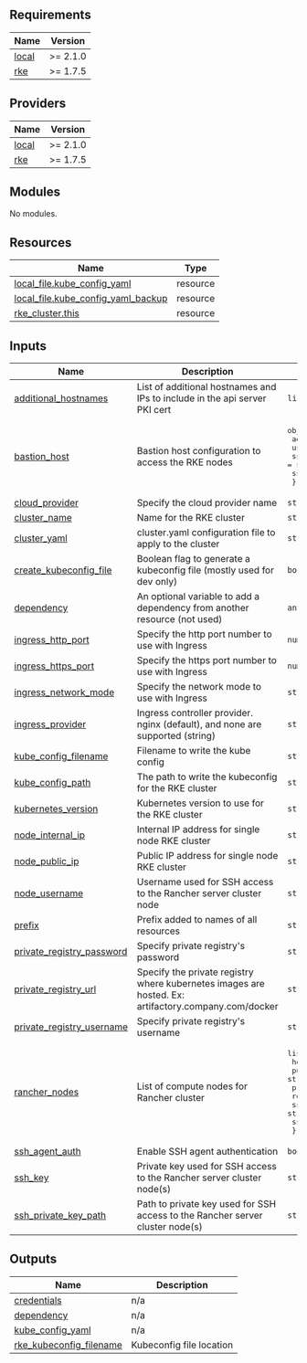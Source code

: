 ## Requirements

| Name | Version |
|------|---------|
| <a name="requirement_local"></a> [local](#requirement\_local) | >= 2.1.0 |
| <a name="requirement_rke"></a> [rke](#requirement\_rke) | >= 1.7.5 |

## Providers

| Name | Version |
|------|---------|
| <a name="provider_local"></a> [local](#provider\_local) | >= 2.1.0 |
| <a name="provider_rke"></a> [rke](#provider\_rke) | >= 1.7.5 |

## Modules

No modules.

## Resources

| Name | Type |
|------|------|
| [local_file.kube_config_yaml](https://registry.terraform.io/providers/hashicorp/local/latest/docs/resources/file) | resource |
| [local_file.kube_config_yaml_backup](https://registry.terraform.io/providers/hashicorp/local/latest/docs/resources/file) | resource |
| [rke_cluster.this](https://registry.terraform.io/providers/rancher/rke/latest/docs/resources/cluster) | resource |

## Inputs

| Name | Description | Type | Default | Required |
|------|-------------|------|---------|:--------:|
| <a name="input_additional_hostnames"></a> [additional\_hostnames](#input\_additional\_hostnames) | List of additional hostnames and IPs to include in the api server PKI cert | `list(string)` | `null` | no |
| <a name="input_bastion_host"></a> [bastion\_host](#input\_bastion\_host) | Bastion host configuration to access the RKE nodes | <pre>object({<br/>    address      = string<br/>    user         = string<br/>    ssh_key      = string<br/>    ssh_key_path = string<br/>  })</pre> | `null` | no |
| <a name="input_cloud_provider"></a> [cloud\_provider](#input\_cloud\_provider) | Specify the cloud provider name | `string` | `null` | no |
| <a name="input_cluster_name"></a> [cluster\_name](#input\_cluster\_name) | Name for the RKE cluster | `string` | `"rke-demo"` | no |
| <a name="input_cluster_yaml"></a> [cluster\_yaml](#input\_cluster\_yaml) | cluster.yaml configuration file to apply to the cluster | `string` | `null` | no |
| <a name="input_create_kubeconfig_file"></a> [create\_kubeconfig\_file](#input\_create\_kubeconfig\_file) | Boolean flag to generate a kubeconfig file (mostly used for dev only) | `bool` | `true` | no |
| <a name="input_dependency"></a> [dependency](#input\_dependency) | An optional variable to add a dependency from another resource (not used) | `any` | `null` | no |
| <a name="input_ingress_http_port"></a> [ingress\_http\_port](#input\_ingress\_http\_port) | Specify the http port number to use with Ingress | `number` | `80` | no |
| <a name="input_ingress_https_port"></a> [ingress\_https\_port](#input\_ingress\_https\_port) | Specify the https port number to use with Ingress | `number` | `443` | no |
| <a name="input_ingress_network_mode"></a> [ingress\_network\_mode](#input\_ingress\_network\_mode) | Specify the network mode to use with Ingress | `string` | `"hostPort"` | no |
| <a name="input_ingress_provider"></a> [ingress\_provider](#input\_ingress\_provider) | Ingress controller provider. nginx (default), and none are supported (string) | `string` | `"nginx"` | no |
| <a name="input_kube_config_filename"></a> [kube\_config\_filename](#input\_kube\_config\_filename) | Filename to write the kube config | `string` | `null` | no |
| <a name="input_kube_config_path"></a> [kube\_config\_path](#input\_kube\_config\_path) | The path to write the kubeconfig for the RKE cluster | `string` | `null` | no |
| <a name="input_kubernetes_version"></a> [kubernetes\_version](#input\_kubernetes\_version) | Kubernetes version to use for the RKE cluster | `string` | `null` | no |
| <a name="input_node_internal_ip"></a> [node\_internal\_ip](#input\_node\_internal\_ip) | Internal IP address for single node RKE cluster | `string` | `null` | no |
| <a name="input_node_public_ip"></a> [node\_public\_ip](#input\_node\_public\_ip) | Public IP address for single node RKE cluster | `string` | `null` | no |
| <a name="input_node_username"></a> [node\_username](#input\_node\_username) | Username used for SSH access to the Rancher server cluster node | `string` | `"ubuntu"` | no |
| <a name="input_prefix"></a> [prefix](#input\_prefix) | Prefix added to names of all resources | `string` | `null` | no |
| <a name="input_private_registry_password"></a> [private\_registry\_password](#input\_private\_registry\_password) | Specify private registry's password | `string` | `null` | no |
| <a name="input_private_registry_url"></a> [private\_registry\_url](#input\_private\_registry\_url) | Specify the private registry where kubernetes images are hosted. Ex: artifactory.company.com/docker | `string` | `null` | no |
| <a name="input_private_registry_username"></a> [private\_registry\_username](#input\_private\_registry\_username) | Specify private registry's username | `string` | `null` | no |
| <a name="input_rancher_nodes"></a> [rancher\_nodes](#input\_rancher\_nodes) | List of compute nodes for Rancher cluster | <pre>list(object({<br/>    hostname_override = string<br/>    public_ip         = string<br/>    private_ip        = string<br/>    roles             = list(string)<br/>    ssh_key           = string<br/>    ssh_key_path      = string<br/>  }))</pre> | `null` | no |
| <a name="input_ssh_agent_auth"></a> [ssh\_agent\_auth](#input\_ssh\_agent\_auth) | Enable SSH agent authentication | `bool` | `false` | no |
| <a name="input_ssh_key"></a> [ssh\_key](#input\_ssh\_key) | Private key used for SSH access to the Rancher server cluster node(s) | `string` | `null` | no |
| <a name="input_ssh_private_key_path"></a> [ssh\_private\_key\_path](#input\_ssh\_private\_key\_path) | Path to private key used for SSH access to the Rancher server cluster node(s) | `string` | `null` | no |

## Outputs

| Name | Description |
|------|-------------|
| <a name="output_credentials"></a> [credentials](#output\_credentials) | n/a |
| <a name="output_dependency"></a> [dependency](#output\_dependency) | n/a |
| <a name="output_kube_config_yaml"></a> [kube\_config\_yaml](#output\_kube\_config\_yaml) | n/a |
| <a name="output_rke_kubeconfig_filename"></a> [rke\_kubeconfig\_filename](#output\_rke\_kubeconfig\_filename) | Kubeconfig file location |
